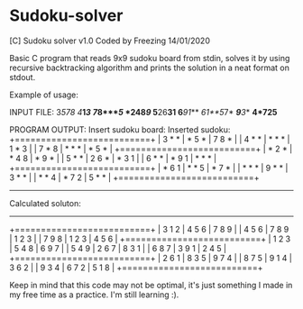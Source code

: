 # Sudoku-solver
[C] Sudoku solver v1.0
Coded by Freezing 14/01/2020

Basic C program that reads 9x9 sudoku board from stdin, solves it by using recursive backtracking algorithm and prints the solution in a neat format on stdout.

Example of usage:

INPUT FILE:
3***5*78*
4*****1*3
7*8****5*
*2**48*9*
5**26**31
6***91***
*61**5*7*
***9**3**
**4*725**

PROGRAM OUTPUT:
Insert sudoku board:
Inserted sudoku:
+==========================+
| 3 * *  | * 5 *  | 7 8 *  | 
| 4 * *  | * * *  | 1 * 3  | 
| 7 * 8  | * * *  | * 5 *  | 
+==========================+
| * 2 *  | * 4 8  | * 9 *  | 
| 5 * *  | 2 6 *  | * 3 1  | 
| 6 * *  | * 9 1  | * * *  | 
+==========================+
| * 6 1  | * * 5  | * 7 *  | 
| * * *  | 9 * *  | 3 * *  | 
| * * 4  | * 7 2  | 5 * *  | 
+==========================+
___________________________________
Calculated soluton:
___________________________________
+==========================+
| 3 1 2  | 4 5 6  | 7 8 9  | 
| 4 5 6  | 7 8 9  | 1 2 3  | 
| 7 9 8  | 1 2 3  | 4 5 6  | 
+==========================+
| 1 2 3  | 5 4 8  | 6 9 7  | 
| 5 4 9  | 2 6 7  | 8 3 1  | 
| 6 8 7  | 3 9 1  | 2 4 5  | 
+==========================+
| 2 6 1  | 8 3 5  | 9 7 4  | 
| 8 7 5  | 9 1 4  | 3 6 2  | 
| 9 3 4  | 6 7 2  | 5 1 8  | 
+==========================+

Keep in mind that this code may not be optimal, it's just something I made in my free time as a practice. I'm still learning :).
